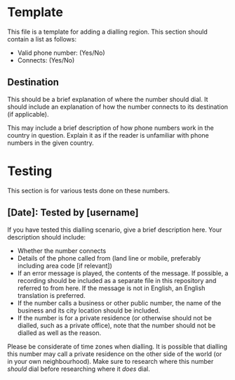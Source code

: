 # Template

This file is a template for adding a dialling region. This section should
contain a list as follows:

* Valid phone number: (Yes/No)
* Connects: (Yes/No)

## Destination

This should be a brief explanation of where the number should dial. It should
include an explanation of how the number connects to its destination (if
applicable).

This may include a brief description of how phone numbers work in the country
in question. Explain it as if the reader is unfamiliar with phone numbers in
the given country.

# Testing

This section is for various tests done on these numbers.

## [Date]: Tested by [username]

If you have tested this dialling scenario, give a brief description here.
Your description should include:

* Whether the number connects
* Details of the phone called from (land line or mobile, preferably including
area code [if relevant])
* If an error message is played, the contents of the message. If possible,
a recording should be included as a separate file in this repository and
referred to from here. If the message is not in English, an English translation
is preferred.
* If the number calls a business or other public number, the name of the
business and its city location should be included.
* If the number is for a private residence (or otherwise should not be dialled,
such as a private office), note that the number should not be dialled as well
as the reason.

Please be considerate of time zones when dialling. It is possible that dialling
this number may call a private residence on the other side of the world (or in
your own neighbourhood). Make sure to research where this number *should* dial
before researching where it *does* dial.
